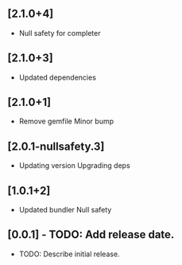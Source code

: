 ## [2.1.0+4]
 * Null safety for completer

## [2.1.0+3]
 * Updated dependencies

## [2.1.0+1]
 * Remove gemfile
Minor bump

## [2.0.1-nullsafety.3]
 * Updating version
Upgrading deps

## [1.0.1+2]
 * Updated bundler
Null safety

## [0.0.1] - TODO: Add release date.

* TODO: Describe initial release.
